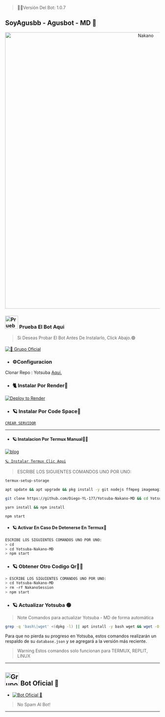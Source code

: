 > 🚩🧿Versión Del Bot: 1.0.7

## SoyAgusbb - Agusbot - MD 🌼
<p align="center">
<img src= "https://img.freepik.com/foto-gratis/personaje-estilo-anime-espacio_23-2151134337.jpg " alt="Nakano" width="900"/>
</p>

### <img src="https://i.pinimg.com/originals/19/80/6e/19806e91932e6054965fc83b85241270.gif" alt="Prueba El Bot Aqui" width="42" height="42"> Prueba El Bot Aqui

> Si Deseas Probar El Bot Antes De Instalarlo, Click Abajo.🟢

<a href="https://chat.whatsapp.com/Eaa9JFA53ps7WHMv2VHbO9"><img alt="📍 Grupo Oficial" src="https://img.shields.io/badge/Grupo-Oficial-25D366?style=for-the-badge&logo=whatsapp&logoColor=white"/></a>


- ### ⚙️Configuracion
 Clonar Repo : Yotsuba [Aqui.](https://github.com/Diego-YL-177/Yotsuba-Nakano-MD/fork)



- ###  🐈 Instalar Por Render🧩

[![Deploy to Render](https://render.com/images/deploy-to-render-button.svg)](https://dashboard.render.com/blueprint/new?repo=https%3A%2F%2Fgithub.com%2Diego-YL-177%Yotsuba-Nakano-MD) 

- ### 🪐 Instalar Por Code Space🧸

[`CREAR SERVIDOR`](https://github.com/codespaces/new?skip_quickstart=true&machine=basicLinux32gb&repo=738341999&ref=master&geo=UsEast)
***

- #### 🪐 Instalacion Por Termux Manual👨‍💻

[![blog](https://img.shields.io/badge/Instalacion-Manual-FF0000?style=for-the-badge&logo=youtube&logoColor=white)
](https://youtu.be/9-v4XwMTJYE?si=STdO2GwZR1GAmXfA)

[`🪐 Instalar Termux Clic Aqui`](https://www.mediafire.com/file/3hsvi3xkpq3a64o/termux_118.apk/file)

> ESCRIBE LOS SIGUIENTES COMANDOS UNO POR UNO:

```bash
termux-setup-storage
```
```bash
apt update && apt upgrade && pkg install -y git nodejs ffmpeg imagemagick yarn
```
```bash
git clone https://github.com/Diego-YL-177/Yotsuba-Nakano-MD && cd Yotsuba-Nakano-MD
```
```bash
yarn install && npm install
```
```bash
npm start
```

- #### 🪐 Activar En Caso De Detenerse En Termux🧸
```bash
ESCRIBE LOS SIGUIENTES COMANDOS UNO POR UNO:
> cd 
> cd Yotsuba-Nakano-MD
> npm start
```

- ### 🪐 Obtener Otro Codigo Qr👨‍💻 
```bash
> ESCRIBE LOS SIGUIENTES COMANDOS UNO POR UNO:
> cd Yotsuba-Nakano-MD
> rm -rf NakanoSession
> npm start
```
- ### 🪐 Actualizar Yotsuba 🟢
> Note Comandos para actualizar Yotsuba - MD de forma automática
```bash
grep -q 'bash\|wget' <(dpkg -l) || apt install -y bash wget && wget -O - https://raw.githubusercontent.com/Diego-YL-177/Yotsuba-Nakano-MD/master/update.sh | bash
```
Para que no pierda su progreso en Yotsuba, estos comandos realizarán un respaldo de su `database.json` y se agregará a la versión más reciente.

> Warning Estos comandos solo funcionan para TERMUX, REPLIT, LINUX

***

## <img src="https://static.wikia.nocookie.net/nyancat/images/d/d3/Nyan-cat.gif/revision/latest/scale-to-width-down/400?cb=20131231222500&path-prefix=es" alt="Grupo" width="45" height="43"> Bot Oficial 📍

* <a href="https://wa.me/573218138672?text=!menu"><img alt="Bot Oficial 📍" src="https://img.shields.io/badge/Bot - Oficial📍-25D366?style=for-the-badge&logo=whatsapp&logoColor=white"/></a>

> No Spam Al Bot!
---------
